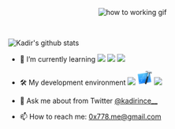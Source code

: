 <p align="center" >
  <img src="https://raw.githubusercontent.com/kadir-ince/kadir-ince/master/logo.gif" height=525 alt="how to working gif">
</p>





<br>

![Kadir's github stats](https://github-readme-stats.vercel.app/api/?username=kadir-ince&show_icons=true&title_color=3080ed&icon_color=3080ed&text_color=9f9f9f&bg_color=ffffff&hide=["prs"]&hide_border=true)



- 🌱 I’m currently learning 
<code title="Swift"><img height="30" src="https://i.pinimg.com/originals/8f/50/63/8f50630ae0e1775196e4c270c573ce67.png"></code> 
<code title="SwiftUI"><img height="30" src="https://developer.apple.com/assets/elements/icons/swiftui/swiftui-96x96_2x.png"></code> 
<code title="Java"><img height="30" src="https://seeklogo.com/images/J/java-logo-7F8B35BAB3-seeklogo.com.png"></code>

- 🛠 My development environment <code title="MacOS"><img height="30"  src="https://img.icons8.com/color/48/000000/mac-logo.png"></code>
<code title="Xcode"><img height="30" src="https://raw.githubusercontent.com/github/explore/80688e429a7d4ef2fca1e82350fe8e3517d3494d/topics/xcode/xcode.png"></code>
<code title="Intellij Idea"><img height="30" src="https://upload.wikimedia.org/wikipedia/commons/thumb/d/d5/IntelliJ_IDEA_Logo.svg/1024px-IntelliJ_IDEA_Logo.svg.png"></code>


- 💬 Ask me about from Twitter <a href="https://www.twitter.com/kadirince__" target="_blank">@kadirince__</a>
- 📫 How to reach me: 0x778.me@gmail.com


